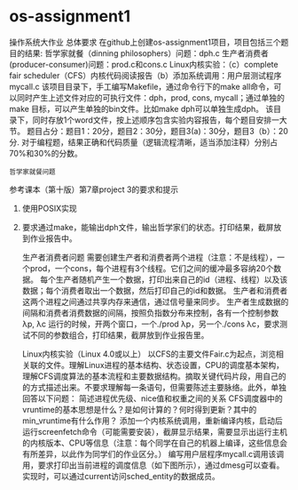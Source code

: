 # os-assignment1
操作系统大作业
总体要求
在github上创建os-assignment1项目，项目包括三个题目的结果: 
	哲学家就餐（dinning philosophers）问题：dph.c
	生产者消费者(producer-consumer)问题：prod.c和cons.c 
	Linux内核实验：（c）complete fair scheduler（CFS）内核代码阅读报告（b）添加系统调用：用户层测试程序mycall.c
该项目目录下，手工编写Makefile，通过命令行下的make all命令，可以同时产生上述文件对应的可执行文件：dph，prod, cons, mycall；通过单独的make 目标，可以产生单独的bin文件。比如make dph可以单独生成dph。
该目录下，同时存放1个word文件，按上述顺序包含实验内容报告，每个题目安排一大节。
题目占分：题目1：20分，题目2：30分，题目3(a)：30分，题目3（b）：20分. 对于编程题，结果正确和代码质量（逻辑流程清晰，适当添加注释）分别占70%和30%的分数。

	哲学家就餐问题
参考课本（第十版）第7章project 3的要求和提示
1.  使用POSIX实现
5.  要求通过make，能输出dph文件，输出哲学家们的状态。打印结果，截屏放到作业报告中。

	生产者消费者问题
	需要创建生产者和消费者两个进程（注意：不是线程），一个prod，一个cons，每个进程有3个线程。它们之间的缓冲最多容纳20个数据。
	每个生产者随机产生一个数据，打印出来自己的id（进程、线程）以及该数据；每个消费者取出一个数据，然后打印自己的id和数据。
	生产者和消费者这两个进程之间通过共享内存来通信，通过信号量来同步。
	生产者生成数据的间隔和消费者消费数据的间隔，按照负指数分布来控制，各有一个控制参数λp, λc
	运行的时候，开两个窗口，一个./prod λp，另一个./cons λc，要求测试不同的参数组合，打印结果，截屏放到作业报告里。

	Linux内核实验（Linux 4.0或以上）
	以CFS的主要文件Fair.c为起点，浏览相关联的文件。理解Linux进程的基本结构、状态设置，CPU的调度基本架构，理解CFS调度算法的基本流程和主要数据结构。摘取关键代码片段，用自己的的方式描述出来。不要求理解每一条语句，但需要陈述主要脉络。此外，单独回答以下问题：
	简述进程优先级、nice值和权重之间的关系
	CFS调度器中的vruntime的基本思想是什么？是如何计算的？何时得到更新？其中的min_vruntime有什么作用？
	添加一个内核系统调用，重新编译内核，启动后运行screenfetch命令（可能需要安装），截屏显示结果，需要显示出运行主机的内核版本、CPU等信息（注意：每个同学在自己的机器上编译，这些信息会有所差异，以此作为同学们的作业区分。）
编写用户层程序mycall.c调用该调用，要求打印出当前进程的调度信息（如下图所示），通过dmesg可以查看。实现时，可以通过current访问sched_entity的数据成员。
 
